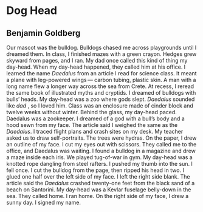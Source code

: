# Dog Head
## Benjamin Goldberg
Our mascot was the bulldog. Bulldogs chased me across playgrounds
until I dreamed them. In class, I finished mazes with a green crayon.
Hedges grew skyward from pages, and I ran. My dad once called
this kind of thing my day-head. When my day-head happened,
they called him at his office. I learned the name _Daedalus_ from an article
I read for science class. It meant a plane with leg-powered wings —
carbon tubing, plastic skin. A man with a long name flew a longer way
across the sea from Crete. At recess, I reread the same book
of illustrated myths and cryptids. I dreamed of bulldogs with bulls’ heads.
My day-head was a zoo where gods slept. _Daedalus_ sounded like _dad_ ,
so I loved him. Class was an enclosure made of cinder block
and twelve weeks without winter. Behind the glass, my day-head paced.
Daedalus was a zookeeper. I dreamed of a god with a bull’s body
and a hood sewn from my face. The article said I weighed the same
as the _Daedalus_. I traced flight plans and crash sites on my desk.
My teacher asked us to draw self-portraits. The trees were hydras.
On the paper, I drew an outline of my face. I cut my eyes out
with scissors. They called me to the office, and Daedalus was waiting.
I found a bulldog in a magazine and drew a maze inside each iris.
We played tug-of-war in gym. My day-head was a knotted rope
dangling from steel rafters. I pushed my thumb into the sun. I fell once.
I cut the bulldog from the page, then ripped his head in two.
I glued one half over the left side of my face. I left the right side blank.
The article said the _Daedalus_ crashed twenty-one feet from the black sand
of a beach on Santorini. My day-head was a Kevlar fuselage
belly-down in the sea. They called home. I ran home.
On the right side of my face, I drew a sunny day. I signed my name.